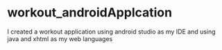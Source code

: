 # workout_androidApplcation
I created a workout application using android studio as my IDE and using java and xhtml as my web languages
